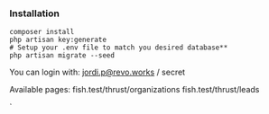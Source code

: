 ### Installation

```
composer install
php artisan key:generate
# Setup your .env file to match you desired database**
php artisan migrate --seed
```
You can login with:
jordi.p@revo.works / secret

Available pages:
fish.test/thrust/organizations
fish.test/thrust/leads

`
